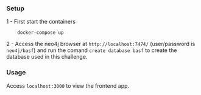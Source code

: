 ### Setup

1 - First start the containers
```
    docker-compose up
```

2 - Access the neo4j browser at `http://localhost:7474/` (user/password is `neo4j/basf`) and run the comand `create database basf` to create the database used in this challenge.

### Usage

Access `localhost:3000` to view the frontend app. 